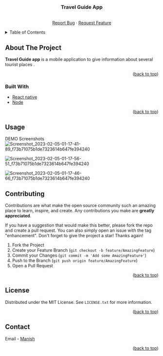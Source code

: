 

<!-- PROJECT LOGO -->
<br />
<div align="center">

<h3 align="center">Travel Guide App</h3>

  <p align="center">
    <br />
    <a href="https://github.com/manishkumar-hub/Travel-Guide-App/issues">Report Bug</a>
    ·
    <a href="https://github.com/manishkumar-hub/Travel-Guide-App/issues">Request Feature</a>
  </p>
</div>



<!-- TABLE OF CONTENTS -->
<details>
  <summary>Table of Contents</summary>
  <ol>
    <li>
      <a href="#about-the-project">About The Project</a>
      <ul>
        <li><a href="#built-with">Built With</a></li>
      </ul>
    </li>
    <li><a href="#usage">Usage</a></li>
    <li><a href="#contributing">Contributing</a></li>
    <li><a href="#license">License</a></li>
    <li><a href="#contact">Contact</a></li>
  </ol>
</details>



<!-- ABOUT THE PROJECT -->
## About The Project

<b>Travel Guide app </b> is a mobile application to give information about several tourist  places . 

<p align="right">(<a href="#top">back to top</a>)</p>



### Built With

* [React native](https://nextjs.org/)
* [Node](https://nodejs.org/en/docs/)
<p align="right">(<a href="#top">back to top</a>)</p>


<!-- USAGE EXAMPLES -->
## Usage

DEMO Screenshots 
![Screenshot_2023-02-05-01-17-41-89_f73b71075b1de7323614b647fe394240](https://user-images.githubusercontent.com/78676157/216786923-6a94c431-ab5f-43fe-bc1e-877e7798112d.jpg)



![Screenshot_2023-02-05-01-17-56-51_f73b71075b1de7323614b647fe394240](https://user-images.githubusercontent.com/78676157/216786925-2bbf4b26-21af-4077-bf02-34186dc0d5f3.jpg)


![Screenshot_2023-02-05-01-17-46-66_f73b71075b1de7323614b647fe394240](https://user-images.githubusercontent.com/78676157/216786928-9f1faa86-3c66-4133-9724-c75f961a920f.jpg)




<!-- CONTRIBUTING -->
## Contributing

Contributions are what make the open source community such an amazing place to learn, inspire, and create. Any contributions you make are **greatly appreciated**.

If you have a suggestion that would make this better, please fork the repo and create a pull request. You can also simply open an issue with the tag "enhancement".
Don't forget to give the project a star! Thanks again!

1. Fork the Project
2. Create your Feature Branch (`git checkout -b feature/AmazingFeature`)
3. Commit your Changes (`git commit -m 'Add some AmazingFeature'`)
4. Push to the Branch (`git push origin feature/AmazingFeature`)
5. Open a Pull Request

<p align="right">(<a href="#top">back to top</a>)</p>



<!-- LICENSE -->
## License

Distributed under the MIT License. See `LICENSE.txt` for more information.

<p align="right">(<a href="#top">back to top</a>)</p>



<!-- CONTACT -->
## Contact

Email  -  <a href="mailto:manishkumarpandit12@gmail.com">Manish </a>

<p align="right">(<a href="#top">back to top</a>)</p>
